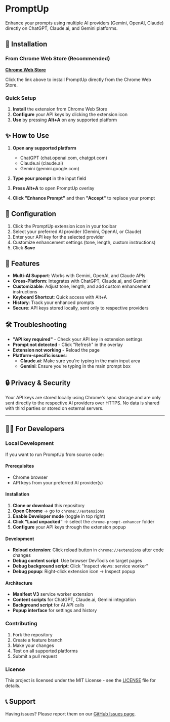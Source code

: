 # PromptUp

Enhance your prompts using multiple AI providers (Gemini, OpenAI, Claude) directly on ChatGPT, Claude.ai, and Gemini platforms.

## 🚀 Installation

### From Chrome Web Store (Recommended)

[**Chrome Web Store**](# "https://chromewebstore.google.com/detail/peimojlpjafoadfidbmfihjfmafhhfna?utm_source=item-share-cb")

Click the link above to install PromptUp directly from the Chrome Web Store.

### Quick Setup

1. **Install** the extension from Chrome Web Store
2. **Configure** your API keys by clicking the extension icon
3. **Use** by pressing **Alt+A** on any supported platform

## ✨ How to Use

1. **Open any supported platform**
   - ChatGPT (chat.openai.com, chatgpt.com)
   - Claude.ai (claude.ai)
   - Gemini (gemini.google.com)

2. **Type your prompt** in the input field

3. **Press Alt+A** to open PromptUp overlay

4. **Click "Enhance Prompt"** and then **"Accept"** to replace your prompt

## 🔧 Configuration

1. Click the PromptUp extension icon in your toolbar
2. Select your preferred AI provider (Gemini, OpenAI, or Claude)
3. Enter your API key for the selected provider
4. Customize enhancement settings (tone, length, custom instructions)
5. Click **Save**

## 🎯 Features

- **Multi-AI Support**: Works with Gemini, OpenAI, and Claude APIs
- **Cross-Platform**: Integrates with ChatGPT, Claude.ai, and Gemini
- **Customizable**: Adjust tone, length, and add custom enhancement instructions
- **Keyboard Shortcut**: Quick access with Alt+A
- **History**: Track your enhanced prompts
- **Secure**: API keys stored locally, sent only to respective providers

## 🛠 Troubleshooting

- **"API key required"** - Check your API key in extension settings
- **Prompt not detected** - Click "Refresh" in the overlay
- **Extension not working** - Reload the page
- **Platform-specific issues**:
  - **Claude.ai**: Make sure you're typing in the main input area
  - **Gemini**: Ensure you're typing in the main prompt box

## 🔒 Privacy & Security

Your API keys are stored locally using Chrome's sync storage and are only sent directly to the respective AI providers over HTTPS. No data is shared with third parties or stored on external servers.

---

## 👩‍💻 For Developers

### Local Development

If you want to run PromptUp from source code:

#### Prerequisites

- Chrome browser
- API keys from your preferred AI provider(s)

#### Installation

1. **Clone or download** this repository
2. **Open Chrome** → go to `chrome://extensions`
3. **Enable Developer mode** (toggle in top right)
4. **Click "Load unpacked"** → select the `chrome-prompt-enhancer` folder
5. **Configure** your API keys through the extension popup

#### Development

- **Reload extension**: Click reload button in `chrome://extensions` after code changes
- **Debug content script**: Use browser DevTools on target pages
- **Debug background script**: Click "Inspect views: service worker"
- **Debug popup**: Right-click extension icon → Inspect popup

#### Architecture

- **Manifest V3** service worker extension
- **Content scripts** for ChatGPT, Claude.ai, Gemini integration
- **Background script** for AI API calls
- **Popup interface** for settings and history

### Contributing

1. Fork the repository
2. Create a feature branch
3. Make your changes
4. Test on all supported platforms
5. Submit a pull request

### License

This project is licensed under the MIT License - see the [LICENSE](LICENSE) file for details.

## 📞 Support

Having issues? Please report them on our [GitHub Issues page](https://github.com/asm3r96/chrome-prompt-enhancer/issues).
